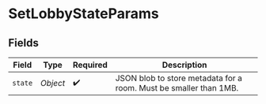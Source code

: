 # SetLobbyStateParams


## Fields

| Field                                                             | Type                                                              | Required                                                          | Description                                                       |
| ----------------------------------------------------------------- | ----------------------------------------------------------------- | ----------------------------------------------------------------- | ----------------------------------------------------------------- |
| `state`                                                           | *Object*                                                          | :heavy_check_mark:                                                | JSON blob to store metadata for a room. Must be smaller than 1MB. |